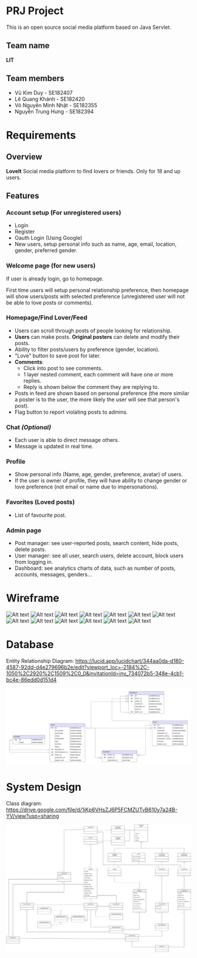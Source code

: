 # PRJ Project

This is an open source social media platform based on Java Servlet.

## Team name
**LIT**

## Team members
- Vũ Kim Duy - SE182407
- Lê Quang Khánh - SE182420
- Võ Nguyên Minh Nhật - SE182355
- Nguyễn Trung Hưng - SE182394

# Requirements

## Overview
**LoveIt**
Social media platform to find lovers or friends. Only for 18 and up users.

## Features
### Account setup (For unregistered users)
 - Login
 - Register
 - Oauth Login (Using Google)
 - New users, setup personal info such as name, age, email, location, gender, preferred gender.

### Welcome page (for new users)
If user is already login, go to homepage.

First time users will setup personal relationship preference, 
then homepage will show users/posts with selected preference (unregistered user will not be able to love posts or comments).

### Homepage/Find Lover/Feed
- Users can scroll through posts of people looking for relationship.
- **Users** can make posts. **Original posters** can delete and modify their posts.
- Ability to filter posts/users by preference (gender, location).
- "Love" button to save post for later.
- **Comments**:
    - Click into post to see comments.
    - 1 layer nested comment, each comment will have one or more replies.
    - Reply is shown below the comment they are replying to.
- Posts in feed are shown based on personal preference (the more similar a poster is to the user, the more likely the user will see that person's post).
- Flag button to report violating posts to admins.

### Chat *(Optional)*
- Each user is able to direct message others.
- Message is updated in real time.

### Profile
- Show personal info (Name, age, gender, preference, avatar) of users.
- If the user is owner of profile, they will have ability to change gender or love preference (not email or name due to impersonations).

### Favorites (Loved posts)
- List of favourite post.

### Admin page
- Post manager: see user-reported posts, search content, hide posts, delete posts.
- User manager: see all user, search users, delete account, block users from logging in.
- Dashboard: see analytics charts of data, such as number of posts, accounts, messages, genders...

# Wireframe
![Alt text](Wireframe/Wireframe_LoveIT-1.png)
![Alt text](Wireframe/Wireframe_LoveIT-2.png)
![Alt text](Wireframe/Wireframe_LoveIT-3.png)
![Alt text](Wireframe/Wireframe_LoveIT-4.png)
![Alt text](Wireframe/Wireframe_LoveIT-5.png)
![Alt text](Wireframe/Wireframe_LoveIT-6.png)
![Alt text](Wireframe/Wireframe_LoveIT-7.png)
![Alt text](Wireframe/Wireframe_LoveIT-8.png)
![Alt text](Wireframe/Wireframe_LoveIT-9.png)
![Alt text](Wireframe/Wireframe_LoveIT-10.png)
![Alt text](Wireframe/Wireframe_LoveIT-11.png)
![Alt text](Wireframe/Wireframe_LoveIT-12.png)
![Alt text](Wireframe/Wireframe_LoveIT-13.png)

# Database
Entity Relationship Diagram: https://lucid.app/lucidchart/344aa0da-d180-4587-92dd-d4e279696b2e/edit?viewport_loc=-2184%2C-1050%2C2920%2C1509%2C0_0&invitationId=inv_734072b5-348e-4cb1-bc4e-86edd0d151d4

![Alt text](Database/ERD.png)

# System Design
Class diagram: https://drive.google.com/file/d/1iKp6VHsZJ6P5FCMZUTvB610y7a24B-YV/view?usp=sharing 

![Alt text](SystemDesign/Class_Diagram.png)
